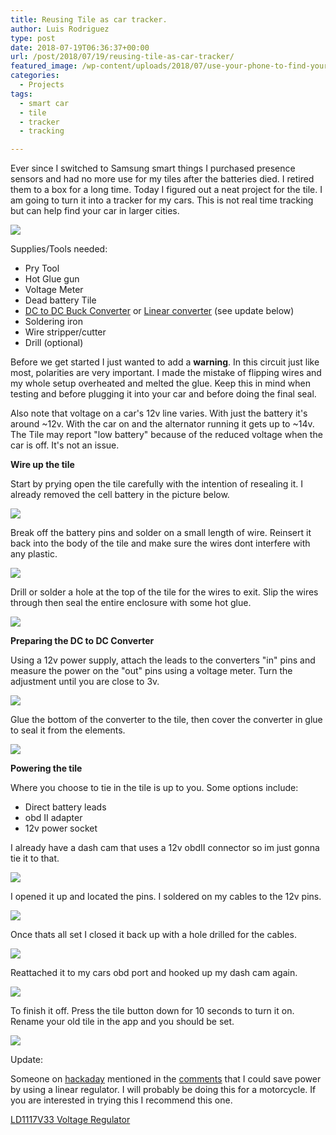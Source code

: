 ```yaml
---
title: Reusing Tile as car tracker.
author: Luis Rodriguez
type: post
date: 2018-07-19T06:36:37+00:00
url: /post/2018/07/19/reusing-tile-as-car-tracker/
featured_image: /wp-content/uploads/2018/07/use-your-phone-to-find-your-car.png
categories:
  - Projects
tags:
  - smart car
  - tile
  - tracker
  - tracking

---
```

Ever since I switched to Samsung smart things I purchased presence sensors and had no more use for my tiles after the batteries died. I retired them to a box for a long time. Today I figured out a neat project for the tile. I am going to turn it into a tracker for my cars. This is not real time tracking but can help find your car in larger cities.

![](/uploads/2018/07/use-your-phone-to-find-your-car3939281002465595095.png)

Supplies/Tools needed:

  * Pry Tool
  * Hot Glue gun
  * Voltage Meter
  * Dead battery Tile
  * [DC to DC Buck Converter][1] or [Linear converter][2] (see update below)
  * Soldering iron
  * Wire stripper/cutter
  * Drill (optional)

<!--more-->

Before we get started I just wanted to add a **warning**. In this circuit just like most, polarities are very important. I made the mistake of flipping wires and my whole setup overheated and melted the glue. Keep this in mind when testing and before plugging it into your car and before doing the final seal.

Also note that voltage on a car's 12v line varies. With just the battery it's around ~12v. With the car on and the alternator running it gets up to ~14v. The Tile may report "low battery" because of the reduced voltage when the car is off. It's not an issue.

**Wire up the tile**

Start by prying open the tile carefully with the intention of resealing it. I already removed the cell battery in the picture below.

![](/uploads/2018/07/photo_2018-07-18_23-27-14-1.jpg)

Break off the battery pins and solder on a small length of wire. Reinsert it back into the body of the tile and make sure the wires dont interfere with any plastic.

![](/uploads/2018/07/photo_2018-07-18_23-27-12.jpg)

Drill or solder a hole at the top of the tile for the wires to exit. Slip the wires through then seal the entire enclosure with some hot glue.

![](/uploads/2018/07/photo_2018-07-18_23-27-09.jpg)

**Preparing the DC to DC Converter**

Using a 12v power supply, attach the leads to the converters "in" pins and measure the power on the "out" pins using a voltage meter. Turn the adjustment until you are close to 3v.

![](/uploads/2018/07/photo_2018-07-18_23-27-03-2.jpg)

Glue the bottom of the converter to the tile, then cover the converter in glue to seal it from the elements.

![](/uploads/2018/07/photo_2018-07-18_23-27-00-2.jpg)

**Powering the tile**

Where you choose to tie in the tile is up to you. Some options include:

  * Direct battery leads
  * obd II adapter
  * 12v power socket

I already have a dash cam that uses a 12v obdII connector so im just gonna tie it to that.

![](/uploads/2018/07/20180718_2316209079375938918319396.jpg)

I opened it up and located the pins. I soldered on my cables to the 12v pins.

![](/uploads/2018/07/20180718_2300467315136001876509913.jpg)

Once thats all set I closed it back up with a hole drilled for the cables.

![](/uploads/2018/07/20180718_2316153822933817977650180.jpg)

Reattached it to my cars obd port and hooked up my dash cam again.

![](/uploads/2018/07/20180718_2322341355435456704761609.jpg)

To finish it off. Press the tile button down for 10 seconds to turn it on. Rename your old tile in the app and you should be set.

![](/uploads/2018/07/screenshot_20180718-225107_tile5373044240499341291.jpg)

Update:

Someone on [hackaday][12] mentioned in the [comments][12] that I could save power by using a linear regulator. I will probably be doing this for a motorcycle. If you are interested in trying this I recommend this one.

[LD1117V33 Voltage Regulator][2]

 [1]: http://a.tra.li/Tn1h
 [2]: http://a.tra.li/Tqhy
 [3]: /uploads/2018/07/photo_2018-07-18_23-27-14-1.jpg
 [4]: /uploads/2018/07/photo_2018-07-18_23-27-12.jpg
 [5]: /uploads/2018/07/photo_2018-07-18_23-27-09.jpg
 [6]: /uploads/2018/07/photo_2018-07-18_23-27-03-2.jpg
 [7]: /uploads/2018/07/photo_2018-07-18_23-27-00-2.jpg
 [8]: /uploads/2018/07/20180718_2316209079375938918319396.jpg
 [9]: /uploads/2018/07/20180718_2300467315136001876509913.jpg
 [10]: /uploads/2018/07/20180718_2316153822933817977650180.jpg
 [11]: /uploads/2018/07/20180718_2322341355435456704761609.jpg
 [12]: https://hackaday.com/2018/07/29/turning-a-tile-into-a-car-tracker/#comment-4796213
